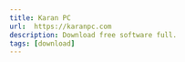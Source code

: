 ```yaml
---
title: Karan PC
url:  https://karanpc.com
description: Download free software full.
tags: [download]
---
```

